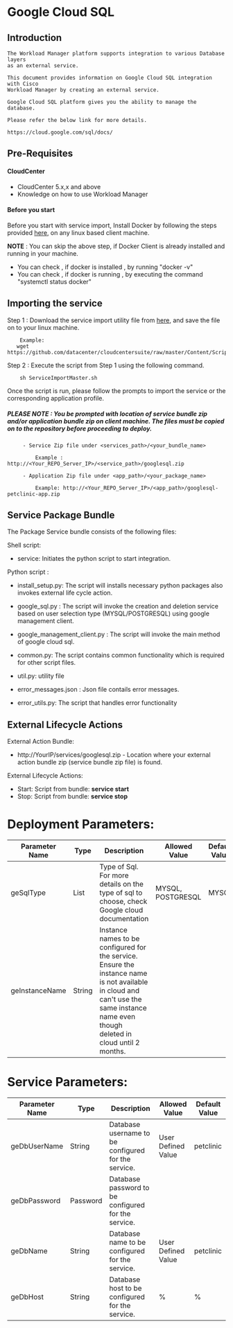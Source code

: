 # Google Cloud SQL

## Introduction

    The Workload Manager platform supports integration to various Database layers 
    as an external service.

    This document provides information on Google Cloud SQL integration with Cisco
    Workload Manager by creating an external service.

    Google Cloud SQL platform gives you the ability to manage the database.

    Please refer the below link for more details.

    https://cloud.google.com/sql/docs/
## Pre-Requisites

#### CloudCenter
- CloudCenter 5.x,x and above
- Knowledge on how to use Workload Manager

#### Before you start
Before you start with service import, Install Docker by following the steps provided [here](https://wwwin-github.cisco.com/CloudCenterSuite/Content-Factory/raw/master/dockerimages/Steps%20for%20Installation%20of%20Docker%20CE%20on%20CentOS7_V2.docx), on any linux based client machine.

**NOTE** : You can skip the above step, if Docker Client is already installed and running in your machine. 
- You can check , if docker is installed , by running "docker -v"
- You can check , if docker is running , by executing the command "systemctl status docker"

## Importing the service

Step 1 : Download the service import utility file  from [here](https://raw.githubusercontent.com/datacenter/cloudcentersuite/master/Content/Scripts/ServiceImportMaster.sh), and save the file on to your linux machine.

	    Example: 
       wget https://github.com/datacenter/cloudcentersuite/raw/master/Content/Scripts/ServiceImportMaster.sh
				

Step 2 : Execute the script from Step 1 using the following command.

        sh ServiceImportMaster.sh

Once the script is run, please follow the prompts to import the service or the corresponding application profile.


##### PLEASE NOTE : You be prompted with location of service bundle zip and/or application bundle zip on client machine. The files must be copied on to the repository before proceeding to deploy.

         - Service Zip file under <services_path>/<your_bundle_name>
                    
             Example : http://<Your_REPO_Server_IP>/<service_path>/googlesql.zip 
    
         - Application Zip file under <app_path>/<your_package_name>
            
             Example: http://<Your_REPO_Server_IP>/<app_path>/googlesql-petclinic-app.zip
   
## Service Package Bundle

The Package Service bundle consists of the following files:

Shell script:

- service: Initiates the python script to start integration.

Python script :

- install_setup.py: The script will installs necessary python packages also invokes external life cycle action.

- google_sql.py : The script will invoke the creation and deletion service based on user selection type (MYSQL/POSTGRESQL) using google management client.

- google_management_client.py : The script will invoke the main method of google cloud sql.

- common.py: The script contains common functionality which is required for other script files.

- util.py: utility file

- error_messages.json : Json file contails error messages.

- error_utils.py: The script that handles error functionality

## External Lifecycle Actions 

External Action Bundle:  
 - http://YourIP/services/googlesql.zip - Location where your external action bundle zip (service bundle zip file) is found.
 
External Lifecycle Actions: 
 - Start: Script from bundle: **service start**
 - Stop: Script from bundle: **service stop** 

#  Deployment Parameters:

| Parameter Name | Type | Description | Allowed Value |Default Value |
| ------ | ------ | ------ |------ | ------ |
| geSqlType | List | Type of Sql. For more details on the type of sql to choose, check Google cloud documentation | MYSQL, POSTGRESQL | MYSQL| 
| geInstanceName | String | Instance names to be configured for the service. Ensure the instance name is  not available in cloud and can't use the same instance name even though deleted in cloud until 2 months.|


#  Service Parameters:

| Parameter Name | Type | Description | Allowed Value |Default Value |
| ------ | ------ | ------ |------ | ------ |
| geDbUserName | String | Database username to be configured for the service. | User Defined Value | petclinic |
| geDbPassword| Password | Database password to be configured for the service. |
| geDbName | String | Database name to be configured for the service.| User Defined Value | petclinic |
| geDbHost | String | Database host to be configured for the service.| % | %



